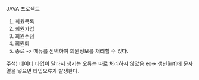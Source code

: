 JAVA 프로젝트

1. 회원목록
2. 회원가입
3. 회원수정
4. 회원퇴
5. 종료
-> 메뉴를 선택하여 회원정보를 처리할 수 있다.

주석)
데이터 타입이 달라서 생기는 오류는 따로 처리하지 않았음
ex-> 생년[int]에 문자열을 넣으면 타입오류가 발생한다.
